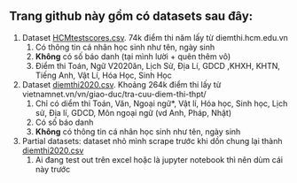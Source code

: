 ## Trang github này gồm có datasets sau đây:

1. Dataset [HCMtestscores.csv](./HCMtestscores.csv). 74k điểm thi năm  lấy từ diemthi.hcm.edu.vn
    1. Có thông tin cá nhân học sinh như tên, ngày sinh
    2. **Không** có số báo danh (tại mình lười + quên thêm vô)
    3. Điểm thi Toán, Ngữ V2020ăn, Lịch Sử, Địa Lí, GDCD ,KHXH, KHTN, Tiếng Anh, Vật Lí, Hóa Học, Sinh Học
2. Dataset [diemthi2020.csv](./diemthi2020.csv). Khoảng 264k điểm thi lấy từ vietnamnet.vn/vn/giao-duc/tra-cuu-diem-thi-thpt/
      1. Chỉ có diểm thi Toán, Văn, Ngoại ngữ*, Vật lí, Hóa học, Sinh học, Lịch sử, Địa lí, GDCD, Môn ngoại ngữ (vd Anh, Pháp, Nhật)
      2. Có số báo danh
      3. **Không** có thông tin cá nhân học sinh như tên, ngày sinh
  3. Partial datasets: dataset nhỏ mình scrape trước khi dồn chung lại thành  [diemthi2020.csv](./diemthi2020.csv)
      1. Ai đang test out trên excel hoặc là jupyter notebook thì nên dùm cái này trước


